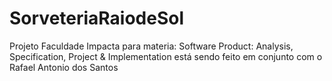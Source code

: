 # SorveteriaRaiodeSol
Projeto Faculdade Impacta para materia: Software Product: Analysis, Specification, Project &amp; Implementation está sendo feito em conjunto com o Rafael Antonio dos Santos
